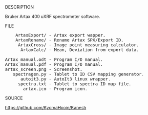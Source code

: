 
DESCRIPTION

Bruker Artax 400 uXRF spectrometer software.

FILE

<pre>
    ArtaxExport/ - Artax export wapper.
    ArtaxRename/ - Rename Artax SPX/Export ID.  
     ArtaxCross/ - Image point measuring calculator.
      ArtaxCalc/ - Mean, Deviation from export data.

Artax_manual.odt - Program I/O manual.
Artax_manual.pdf - Program I/O manual.
artax_screen.png - Screenshot.
   spectragen.py - Tablet to ID CSV mapping generator.
      autoit3.py - AutoIt3 linux wrapper.
     spectra.txt - Tablet to spectra ID map file.
       artax.ico - Program icon. 
</pre>

SOURCE

https://github.com/KyomaHooin/Kanesh

